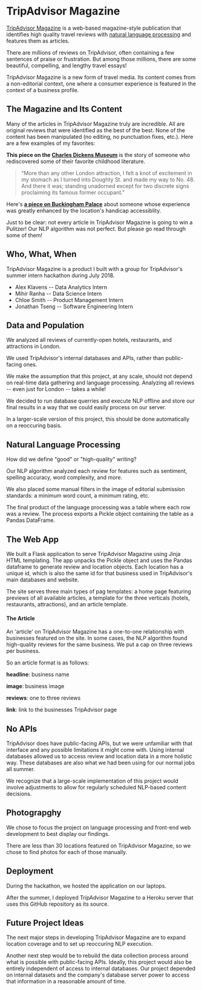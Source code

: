 # TripAdvisor Magazine

[TripAdvisor Magazine](https://tripadvisor-magazine.herokuapp.com) is a web-based magazine-style publication that identifies high quality travel reviews with [natural language processing](https://en.wikipedia.org/wiki/Natural_language_processing) and features them as articles.

There are millions of reviews on TripAdvisor, often containing a few sentences of praise or frustration. But among those millions, there are some beautiful, compelling, and lengthy travel essays!

TripAdvisor Magazine is a new form of travel media. Its content comes from a non-editorial context, one where a consumer experience is featured in the context of a business profile.

## The Magazine and Its Content

Many of the articles in TripAdvisor Magazine truly are incredible. All are original reviews that were identified as the best of the best. None of the content has been manipulated (no editing, no punctuation fixes, etc.). Here are a few examples of my favorites:

__This piece on the [Charles Dickens Museum](https://tripadvisor-magazine.herokuapp.com/article/188889)__ is the story of someone who rediscovered some of their favorite childhood literature.
> "More than any other London attraction, I felt a knot of excitement in my stomach as I turned into Doughty St. and made my way to No. 48. And there it was; standing unadorned except for two discrete signs proclaiming its famous former occupant."

Here's __[a piece on Buckingham Palace](https://tripadvisor-magazine.herokuapp.com/article/187549)__ about someone whose experience was greatly enhanced by the location's handicap accessiblity.

Just to be clear: not every article in TripAdvisor Magazine is going to win a Pulitzer! Our NLP algorithm was not perfect. But please go read through some of them!

## Who, What, When

TripAdvisor Magazine is a product I built with a group for TripAdvisor's
summer intern hackathon during July 2018.

* Alex Klavens -- Data Analytics Intern
* Mihir Ranha -- Data Science Intern
* Chloe Smith -- Product Management Intern
* Jonathan Tseng -- Software Engineering Intern

## Data and Population

We analyzed all reviews of currently-open hotels, restaurants, and attractions in London.

We used TripAdvisor's internal databases and APIs, rather than public-facing ones.

We make the assumption that this project, at any scale, should not depend on real-time data gathering and language processing. Analyzing all reviews -- even just for London -- takes a while!

We decided to run database querries and execute NLP offline and store our final results in a way that we could easily process on our server.

In a larger-scale version of this project, this should be done automatically on a reoccuring basis.

## Natural Language Processing

How did we define "good" or "high-quality" writing?

Our NLP algorithm analyzed each review for features such as sentiment, spelling accuracy, word complexity, and more.

We also placed some manual filters in the image of editorial submission standards: a minimum word count, a minimum rating, etc.

The final product of the language processing was a table where each row was a review. The process exports a Pickle object containing the table as a Pandas DataFrame.

## The Web App

We built a Flask application to serve TripAdvisor Magazine using Jinja HTML templating. The app unpacks the Pickle object and uses the Pandas dataframe to generate review and location objects. Each location has a unique id, which is also the same id for that business used in TripAdvisor's main databases and website.

The site serves three main types of pag templates: a home page featuring previews of all available articles, a template for the three verticals (hotels, restaurants, attractions), and an article template.

#### The Article

An 'article' on TripAdvisor Magazine has a one-to-one relationship with businesses featured on the site. In some cases, the NLP algorithm found high-quality reviews for the same business. We put a cap on three reviews per business.

So an article format is as follows:

__headline__: business name

__image__: business image

__reviews__: one to three reviews

__link__: link to the businesses TripAdvisor page

## No APIs

TripAdvisor does have public-facing APIs, but we were unfamiliar with that interface and any possible limitations it might come with. Using internal databases allowed us to access review and location data in a more holistic way. These databases are also what we had been using for our normal jobs all summer.

We recognize that a large-scale implementation of this project would involve adjustments to allow for regularly scheduled NLP-based content decisions.

## Photograpghy

We chose to focus the project on language processing and front-end web development to best display our findings.

There are less than 30 locations featured on TripAdvisor Magazine, so we chose to find photos for each of those manually.

## Deployment

During the hackathon, we hosted the application on our laptops. 

After the summer, I deployed TripAdvisor Magazine to a Heroku server that uses this GitHub repository as its source.

## Future Project Ideas

The next major steps in developing TripAdvisor Magazine are to expand location coverage and to set up reoccuring NLP execution.

Another next step would be to rebuild the data collection process around what is possible with public-facing APIs.
Ideally, this project would also be entirely independent of access to internal databases. Our project depended on internal datasets and the company's database server power to access that information in a reasonable amount of time. 
